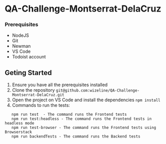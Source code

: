 # QA-Challenge-Montserrat-DelaCruz

### Prerequisites

- NodeJS
- Git
- Newman
- VS Code
- Todoist account

## Geting Started

1. Ensure you have all the prerequisites installed
2. Clone the repository
   `git@github.com:wizeline/QA-Challenge-Montserrat-DelaCruz.git`
3. Open the project on VS Code and install the dependencies
   `npm install`
4. Commands to run the tests:

```
   npm run test  - The command runs the Frontend tests
   npm run test:headless - The command runs the Frontend tests in headless mode
   npm run test-browser - The command runs the Frontend tests using Browserstack
   npm run backendTests - The command runs the Backend tests
```
